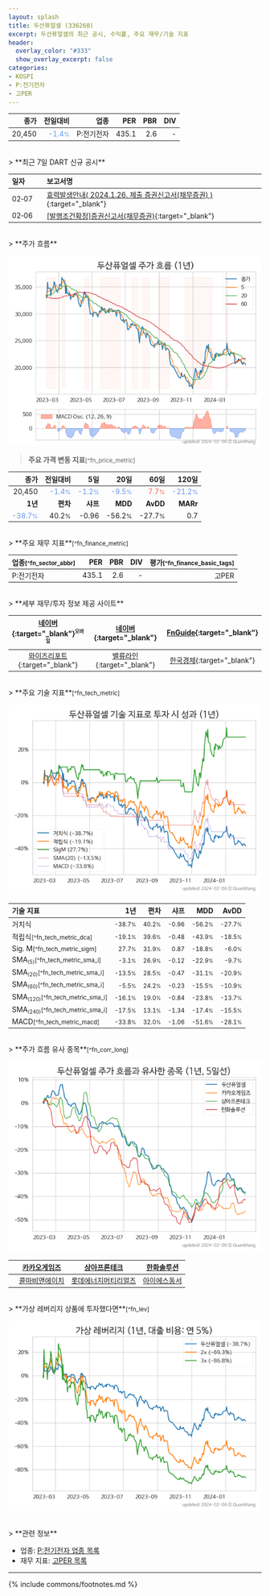 ```yaml
---
layout: splash
title: 두산퓨얼셀 (336260)
excerpt: 두산퓨얼셀의 최근 공시, 수익률, 주요 재무/기술 지표
header:
  overlay_color: "#333"
  show_overlay_excerpt: false
categories:
- KOSPI
- P:전기전자
- 고PER
---
```


| **종가** | **전일대비** | **업종** | **PER** | **PBR** | **DIV** |
| -------: | -----------: | -------: | ------: | ------: | ------: |
| 20,450 | <span style="color: cornflowerblue">-1.4<small>%</small></span> | P:전기전자 | 435.1 | 2.6 | - |

<!-- more -->

<br>
> **최근 7일 DART 신규 공시**<a id="dart"></a>

| **일자** |      | **보고서명** |
| :------- | :--- | :----------- |
| 02&#x2011;07 | | [효력발생안내( 2024.1.26. 제출 증권신고서(채무증권) )](https://dart.fss.or.kr/dsaf001/main.do?rcpNo=20240126100013){:target="_blank"} |
| 02&#x2011;06 | | [[발행조건확정]증권신고서(채무증권)](https://dart.fss.or.kr/dsaf001/main.do?rcpNo=20240206000612){:target="_blank"} |

<br>
> **주가 흐름**<a id="price"></a>

![336260](/stock/images/336260.png)

> **주요 가격 변동 지표**<small>[^fn_price_metric]</small>

| **종가** | **전일대비** | **5일** | **20일** | **60일** | **120일** |
| -------: | -----------: | ------: | -------: | -------: | --------: |
| 20,450 | <span style="color: cornflowerblue">-1.4<small>%</small></span> | <span style="color: cornflowerblue">-1.2<small>%</small></span> | <span style="color: cornflowerblue">-9.5<small>%</small></span> | <span style="color: tomato">7.7<small>%</small></span> | <span style="color: cornflowerblue">-21.2<small>%</small></span> |
| **1년** | **편차** | **샤프** | **MDD** | **AvDD** | **MARr** |
| <span style="color: cornflowerblue">-38.7<small>%</small></span> | 40.2<small>%</small> | -0.96 | -56.2<small>%</small> | -27.7<small>%</small> | 0.7 |

<br>
> **주요 재무 지표**<small>[^fn_finance_metric]</small>

| **업종**<small>[^fn_sector_abbr]</small> | **PER** | **PBR** | **DIV** | **평가**<small>[^fn_finance_basic_tags]</small> |
| :--------------------------------------- | ------: | ------: | ------: | ----------------------------------------------: |
| P:전기전자 | 435.1 | 2.6 | - | 고PER |

<br>
> **세부 재무/투자 정보 제공 사이트**

| [네이버](https://m.stock.naver.com/domestic/stock/336260/finance/summary){:target="_blank"}<sup><small>모바일</small></sup> | [네이버](https://finance.naver.com/item/coinfo.naver?code=336260){:target="_blank"} | [FnGuide](https://comp.fnguide.com/SVO2/ASP/SVD_Invest.asp?gicode=A336260&MenuYn=Y){:target="_blank"} |
| :---: | :---: | :---: |
| [와이즈리포트](https://comp.wisereport.co.kr/company/c1040001.aspx?cmp_cd=336260){:target="_blank"} | [밸류라인](https://www.valueline.co.kr/finance/summary/336260){:target="_blank"} | [한국경제](https://markets.hankyung.com/stock/336260/financial-summary){:target="_blank"} |

<br>
> **주요 기술 지표**<small>[^fn_tech_metric]</small>


![336260](/stock/images/336260_tech.png)

| **기술 지표** | **1년** | **편차** | **샤프** | **MDD** | **AvDD** |
| :------------ | ------: | -----------: | -------: | ------: | -------: |
| 거치식 | <small>-38.7<small>%</small></small> | <small>40.2<small>%</small></small> | <small>-0.96</small> | <small>-56.2<small>%</small></small> | <small>-27.7<small>%</small></small> |
| 적립식<small>[^fn_tech_metric_dca]</small> | <small>-19.1<small>%</small></small> | <small>39.6<small>%</small></small> | <small>-0.48</small> | <small>-43.9<small>%</small></small> | <small>-18.5<small>%</small></small> |
| Sig. M<small>[^fn_tech_metric_sigm]</small> | <small>27.7<small>%</small></small> | <small>31.9<small>%</small></small> | <small>0.87</small> | <small>-18.8<small>%</small></small> | <small>-6.0<small>%</small></small> |
| SMA<small><sub>(5)</sub></small><small>[^fn_tech_metric_sma_i]</small> | <small>-3.1<small>%</small></small> | <small>26.9<small>%</small></small> | <small>-0.12</small> | <small>-22.9<small>%</small></small> | <small>-9.7<small>%</small></small> |
| SMA<small><sub>(20)</sub></small><small>[^fn_tech_metric_sma_i]</small> | <small>-13.5<small>%</small></small> | <small>28.5<small>%</small></small> | <small>-0.47</small> | <small>-31.1<small>%</small></small> | <small>-20.9<small>%</small></small> |
| SMA<small><sub>(60)</sub></small><small>[^fn_tech_metric_sma_i]</small> | <small>-5.5<small>%</small></small> | <small>24.2<small>%</small></small> | <small>-0.23</small> | <small>-15.5<small>%</small></small> | <small>-10.9<small>%</small></small> |
| SMA<small><sub>(120)</sub></small><small>[^fn_tech_metric_sma_i]</small> | <small>-16.1<small>%</small></small> | <small>19.0<small>%</small></small> | <small>-0.84</small> | <small>-23.8<small>%</small></small> | <small>-13.7<small>%</small></small> |
| SMA<small><sub>(240)</sub></small><small>[^fn_tech_metric_sma_i]</small> | <small>-17.5<small>%</small></small> | <small>13.1<small>%</small></small> | <small>-1.34</small> | <small>-17.4<small>%</small></small> | <small>-15.5<small>%</small></small> |
| MACD<small>[^fn_tech_metric_macd]</small> | <small>-33.8<small>%</small></small> | <small>32.0<small>%</small></small> | <small>-1.06</small> | <small>-51.6<small>%</small></small> | <small>-28.1<small>%</small></small> |

<br>
> **주가 흐름 유사 종목**<a id="corr"></a><small>[^fn_corr_long]</small>

![336260](/stock/images/336260_corr.png)

|       | [카카오게임즈](/293490/) | [상아프론테크](/089980/) | [한화솔루션](/009830/) |
| :---: | :------------------------------------: | :------------------------------------: | :------------------------------------: |
|       | [콜마비앤에이치](/200130/) | [롯데에너지머티리얼즈](/020150/) | [아이에스동서](/010780/) |

<br>
> **가상 레버리지 상품에 투자했다면**<a id="2x"></a><small>[^fn_lev]</small>

![336260](/stock/images/336260_2x.png)

<br>
> **관련 정보**

- 업종: [P:전기전자 업종 목록](/stats/sector/kospi_업종_전기전자_종목/)
- 재무 지표: [고PER 목록](/fn/fn_high_per/)

---
{% include commons/footnotes.md %}